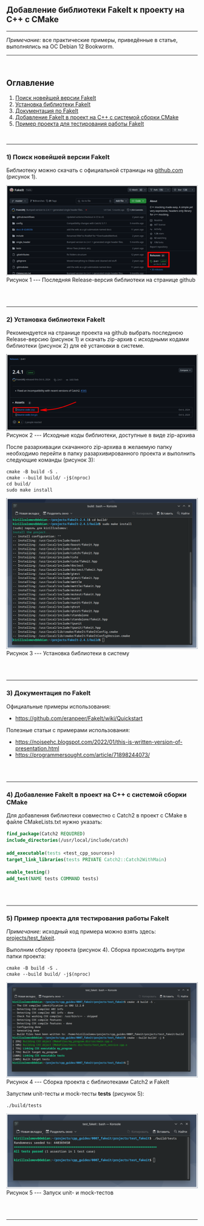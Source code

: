 ## Добавление библиотеки FakeIt к проекту на C++ с CMake  

---  

_Примечание:_ все практические примеры, приведённые в статье, выполнялись на ОС Debian 12 Bookworm.  

---  

<br>  

## Оглавление

1. [Поиск новейшей версии FakeIt](#сhapter_1)
2. [Установка библиотеки FakeIt](#сhapter_2)
3. [Документация по FakeIt](#сhapter_3)
4. [Добавление FakeIt в проект на C++ с системой сборки CMake](#сhapter_4)
5. [Пример проекта для тестирования работы FakeIt](#сhapter_5)
<br>  

---

<a name="сhapter_1"></a>
### 1) Поиск новейшей версии FakeIt  

Библиотеку можно скачать с официальной страницы на [github.com](https://github.com/eranpeer/FakeIt?ysclid=m8hirmi5jw275117939) (рисунок 1).  

![Последняя Release-версия библиотеки на странице github](images/1.png)  
Рисунок 1 --- Последняя Release-версия библиотеки на странице github  

<br>  
<br>  

---

<a name="сhapter_2"></a>
### 2) Установка библиотеки FakeIt  

Рекомендуется на странице проекта на github выбрать последнюю Release-версию (рисунок 1) и скачать zip-архив с исходными кодами библиотеки (рисунок 2) для её установки в системе.  

![Исходные коды библиотеки, доступные в виде zip-архива](images/2.png)  
Рисунок 2 --- Исходные коды библиотеки, доступные в виде zip-архива  

После разархивации скачанного zip-архива в желаемую папку необходимо перейти в папку разархивированного проекта и выполнить следующие команды (рисунок 3):  

```console
cmake -B build -S .
cmake --build build/ -j$(nproc)
cd build/
sudo make install
```

![Установка библиотеки в систему](images/3.png)  
Рисунок 3 --- Установка библиотеки в систему  

<br>  
<br>  

---

<a name="сhapter_3"></a>
### 3) Документация по FakeIt  

Официальные примеры использования:
* https://github.com/eranpeer/FakeIt/wiki/Quickstart  

Полезные статьи с примерами использования:  
* https://noiseehc.blogspot.com/2022/01/this-is-written-version-of-presentation.html  
* https://programmersought.com/article/71898244073/  

<br>  
<br>  

---

<a name="сhapter_4"></a>
### 4) Добавление FakeIt в проект на C++ с системой сборки CMake  

Для добавления библиотеки совместно с Catch2 в проект с CMake в файле CMakeLists.txt нужно указать:  

```cmake
find_package(Catch2 REQUIRED)
include_directories(/usr/local/include/catch)

add_executable(tests <test_cpp_sources>)
target_link_libraries(tests PRIVATE Catch2::Catch2WithMain)

enable_testing()
add_test(NAME tests COMMAND tests)
```

<br>  
<br>  

---

<a name="сhapter_5"></a>
### 5) Пример проекта для тестирования работы FakeIt  

_Примечание:_ исходный код примера можно взять здесь:  
[projects/test_fakeit](projects/test_fakeit).  

Выполним сборку проекта (рисунок 4). Сборка происходить внутри папки проекта:  

```console
cmake -B build -S .
cmake --build build/ -j$(nproc)
```

![Сборка проекта с библиотеками Catch2 и FakeIt](images/4.png)  
Рисунок 4 --- Сборка проекта с библиотеками Catch2 и FakeIt  

Запустим unit-тесты и mock-тесты __tests__ (рисунок 5):  

```console
./build/tests
```

![Запуск unit- и mock-тестов](images/5.png)  
Рисунок 5 --- Запуск unit- и mock-тестов  

<br>  
<br>  

---
